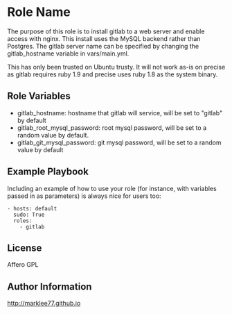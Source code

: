 Role Name
========

The purpose of this role is to install gitlab to a web server and enable access
with nginx. This install uses the MySQL backend rather than Postgres. The gitlab
server name can be specified by changing the gitlab_hostname variable in
vars/main.yml.

This has only been trusted on Ubuntu trusty. It will not work as-is on precise
as gitlab requires ruby 1.9 and precise uses ruby 1.8 as the system binary.

Role Variables
--------------

- gitlab_hostname: hostname that gitlab will service, will be set to "gitlab" by
                   default
- gitlab_root_mysql_password: root mysql password, will be set to a random value 
                              by default.
- gitlab_git_mysql_password: git mysql password, will be set to a random value 
                             by default

Example Playbook
-------------------------

Including an example of how to use your role (for instance, with variables 
passed in as parameters) is always nice for users too:

    - hosts: default
      sudo: True
      roles:
        - gitlab

License
-------

Affero GPL

Author Information
------------------

http://marklee77.github.io

